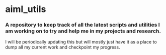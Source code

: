 # aiml_utils

### A repository to keep track of all the latest scripts and utilities I am working on to try and help me in my projects and research.

I will be periodically updating this but will mostly just have it as a place to dump all my current work and checkpoint my progress.
